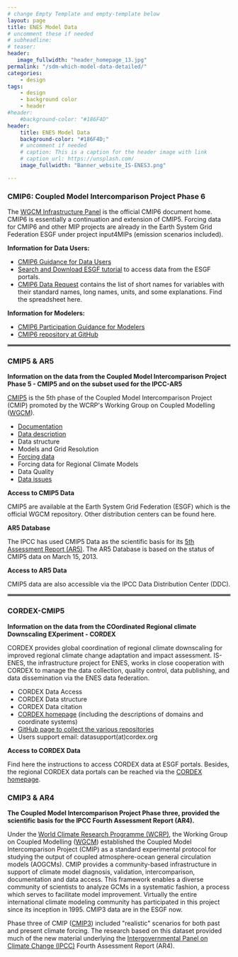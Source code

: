 ```yaml
---
# change Empty Template and empty-template below
layout: page
title: ENES Model Data
# uncomment these if needed
# subheadline: 
# teaser: 
header:
   image_fullwidth: "header_homepage_13.jpg"
permalink: "/sdm-which-model-data-detailed/"
categories:
    - design
tags:
    - design
    - background color
    - header
#header:
    #background-color: "#186F4D"
header:
    title: ENES Model Data
    background-color: "#186F4D;"
    # uncomment if needed
    # caption: This is a caption for the header image with link
    # caption_url: https://unsplash.com/
    image_fullwidth: "Banner_website_IS-ENES3.png"

---
```


### <a name="cmip6-detailed"></a>CMIP6: Coupled Model Intercomparison Project Phase 6

The [WGCM Infrastructure Panel](https://www.wcrp-climate.org/wgcm-cmip/wgcm-cmip6) is the official CMIP6 document home. CMIP6 is essentially a continuation and extension of CMIP5. Forcing data for CMIP6 and other MIP projects are already in the Earth System Grid Federation ESGF under project input4MIPs (emission scenarios included).

**Information for Data Users:**

- [CMIP6 Guidance for Data Users](https://pcmdi.llnl.gov/CMIP6/Guide/dataUsers.html)
- [Search and Download ESGF tutorial](https://esgf.github.io/esgf-user-support/user_guide.html) to access data from the ESGF portals.
- [CMIP6 Data Request](https://clipc-services.ceda.ac.uk//dreq/mipVars.html) contains the list of short names for variables with their standard names, long names, units, and some explanations. Find the spreadsheet here.

**Information for Modelers:**

- [CMIP6 Participation Guidance for Modelers](https://pcmdi.llnl.gov/CMIP6/Guide/modelers.html)
- [CMIP6 repository at GitHub](https://github.com/WCRP-CMIP/CMIP6_CVs)

<hr style="border:2px solid gray">

### <a name="cmip5-detailed"></a>CMIP5 & AR5

**Information on the data from the Coupled Model Intercomparison Project Phase 5 - CMIP5 and on the subset used for the IPCC-AR5**

[CMIP5](https://pcmdi.llnl.gov/mips/cmip5/) is the 5th phase of the Coupled Model Intercomparison Project (CMIP) promoted by the WCRP's Working Group on Coupled Modelling ([WGCM](https://www.wcrp-climate.org/wgcm-cmip/wgcm-cmip5)).

- [Documentation](https://search.es-doc.org/?project=cmip5&documentType=cim.1.software.ModelComponent&client=esdoc-url-rewrite)
- [Data description](https://pcmdi.llnl.gov/mips/cmip5/datadescription.html)
- Data structure
- Models and Grid Resolution
- [Forcing data](https://pcmdi.llnl.gov/mips/cmip5/forcing.html)
- Forcing data for Regional Climate Models
- Data Quality
- [Data issues](https://pcmdi.llnl.gov/mips/cmip5/errata.html)
 
**Access to CMIP5 Data** 

CMIP5 are available at the Earth System Grid Federation (ESGF) which is the official WGCM repository. Other distribution centers can be found here.

**AR5 Database**

The IPCC has used CMIP5 Data as the scientific basis for its [5th Assessment Report (AR5)](https://www.ipcc.ch/report/ar5/syr/). The AR5 Database is based on the status of CMIP5 data on March 15, 2013.

**Access to AR5 Data**

CMIP5 data are also accessible via the IPCC Data Distribution Center (DDC).

<hr style="border:2px solid gray">

### <a name="cordex-detailed"></a>CORDEX-CMIP5

**Information on the data from the COordinated Regional climate Downscaling EXperiment - CORDEX**


CORDEX provides global coordination of regional climate downscaling for improved regional climate change adaptation and impact assessment. IS-ENES, the infrastructure project for ENES, works in close cooperation with CORDEX to manage the data collection, quality control, data publishing, and data dissemination via the ENES data federation.

- CORDEX Data Access
- CORDEX Data structure
- CORDEX Data citation
- [CORDEX homepage](https://cordex.org/) (including the descriptions of domains and coordinate systems)
- [GitHub page to collect the various repositories](https://github.com/IS-ENES-Data)
- Users support email: datasupport(at)cordex.org
 
**Access to CORDEX Data**

Find here the instructions to access CORDEX data at ESGF portals. Besides, the regional CORDEX data portals can be reached via the [CORDEX homepage](https://cordex.org/).

### <a name="cmip3-detailed"></a>CMIP3 & AR4

**The Coupled Model Intercomparison Project Phase three, provided the scientific basis for the IPCC Fourth Assessment Report (AR4).**

Under the [World Climate Research Programme (WCRP)](https://www.wcrp-climate.org/), the Working Group on Coupled Modelling ([WGCM](https://www.wcrp-climate.org/wgcm-overview)) established the Coupled Model Intercomparison Project (CMIP) as a standard experimental protocol for studying the output of coupled atmosphere-ocean general circulation models (AOGCMs). CMIP provides a community-based infrastructure in support of climate model diagnosis, validation, intercomparison, documentation and data access. This framework enables a diverse community of scientists to analyze GCMs in a systematic fashion, a process which serves to facilitate model improvement. Virtually the entire international climate modeling community has participated in this project since its inception in 1995. CMIP3 data are in the ESGF now.

Phase three of CMIP ([CMIP3](https://pcmdi.llnl.gov/mips/cmip3/)) included "realistic" scenarios for both past and present climate forcing. The research based on this dataset provided much of the new material underlying the [Intergovernmental Panel on Climate Change (IPCC)](https://www.ipcc.ch/) Fourth Assessment Report (AR4).

